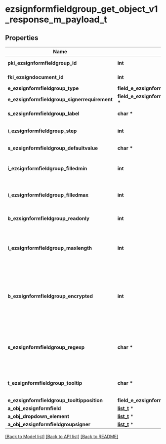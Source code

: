 # ezsignformfieldgroup_get_object_v1_response_m_payload_t

## Properties
Name | Type | Description | Notes
------------ | ------------- | ------------- | -------------
**pki_ezsignformfieldgroup_id** | **int** | The unique ID of the Ezsignformfieldgroup | 
**fki_ezsigndocument_id** | **int** | The unique ID of the Ezsigndocument | 
**e_ezsignformfieldgroup_type** | **field_e_ezsignformfieldgroup_type_t \*** |  | 
**e_ezsignformfieldgroup_signerrequirement** | **field_e_ezsignformfieldgroup_signerrequirement_t \*** |  | 
**s_ezsignformfieldgroup_label** | **char \*** | The Label for the Ezsignformfieldgroup | 
**i_ezsignformfieldgroup_step** | **int** | The step when the Ezsignsigner will be invited to fill the form fields | 
**s_ezsignformfieldgroup_defaultvalue** | **char \*** | The default value for the Ezsignformfieldgroup | [optional] 
**i_ezsignformfieldgroup_filledmin** | **int** | The minimum number of Ezsignformfield that must be filled in the Ezsignformfieldgroup | 
**i_ezsignformfieldgroup_filledmax** | **int** | The maximum number of Ezsignformfield that must be filled in the Ezsignformfieldgroup | 
**b_ezsignformfieldgroup_readonly** | **int** | Whether the Ezsignformfieldgroup is read only or not. | 
**i_ezsignformfieldgroup_maxlength** | **int** | The maximum length for the value in the Ezsignformfieldgroup  This can only be set if eEzsignformfieldgroupType is **Text** or **Textarea** | [optional] 
**b_ezsignformfieldgroup_encrypted** | **int** | Whether the Ezsignformfieldgroup is encrypted in the database or not. Encrypted values are not displayed on the Ezsigndocument. This can only be set if eEzsignformfieldgroupType is **Text** or **Textarea** | [optional] 
**s_ezsignformfieldgroup_regexp** | **char \*** | A regular expression to indicate what values are acceptable for the Ezsignformfieldgroup.  This can only be set if eEzsignformfieldgroupType is **Text** or **Textarea** | [optional] 
**t_ezsignformfieldgroup_tooltip** | **char \*** | A tooltip that will be presented to Ezsignsigner about the Ezsignformfieldgroup | [optional] 
**e_ezsignformfieldgroup_tooltipposition** | **field_e_ezsignformfieldgroup_tooltipposition_t \*** |  | [optional] 
**a_obj_ezsignformfield** | [**list_t**](ezsignformfield_response_compound.md) \* |  | 
**a_obj_dropdown_element** | [**list_t**](custom_dropdown_element_response_compound.md) \* |  | [optional] 
**a_obj_ezsignformfieldgroupsigner** | [**list_t**](ezsignformfieldgroupsigner_response_compound.md) \* |  | 

[[Back to Model list]](../README.md#documentation-for-models) [[Back to API list]](../README.md#documentation-for-api-endpoints) [[Back to README]](../README.md)


